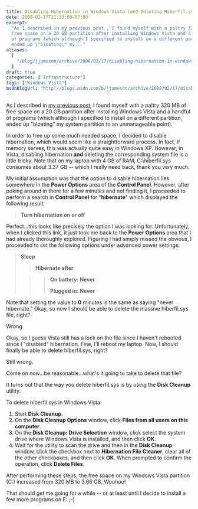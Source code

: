 ```yaml
---
title: Disabling Hibernation in Windows Vista (and Deleting Hiberfil.sys)
date: 2008-02-17T21:33:00-07:00
excerpt:
  "As I described in my previous post , I found myself with a paltry 320 MB of
  free space on a 20 GB partition after installing Windows Vista and a handful
  of programs (which although I specified to install on a different partition,
  ended up \"bloating\" my..."
aliases:
  [
    "/blog/jjameson/archive/2008/02/17/disabling-hibernation-in-windows-vista-and-deleting-hiberfil-sys.aspx",
  ]
draft: true
categories: ["Infrastructure"]
tags: ["Windows Vista"]
msdnBlogUrl: "http://blogs.msdn.com/b/jjameson/archive/2008/02/17/disabling-hibernation-in-windows-vista-and-deleting-hiberfil-sys.aspx"
---
```


As I described in
[my previous post](/blog/jjameson/2008/02/17/an-update-on-disk-space-usage-by-windows-vista),
I found myself with a paltry 320 MB of free space on a 20 GB partition after
installing Windows Vista and a handful of programs (which although I specified
to install on a different partition, ended up "bloating" my system partition to
an unmanageable point).

In order to free up some much needed space, I decided to disable hibernation,
which would seem like a straightforward process. In fact, if memory serves, this
was actually quite easy in Windows XP. However, in Vista, disabling hibernation
**and** deleting the corresponding system file is a little tricky. Note that on
my laptop with 4 GB of RAM, C:\hiberfil.sys consumes about 3.37 GB -- which I
really need back, thank you very much.

My initial assumption was that the option to disable hibernation lies somewhere
in the **Power Options** area of the **Control Panel**. However, after poking
around in there for a few minutes and not finding it, I proceeded to perform a
search in **Control Panel** for "**hibernate**" which displayed the following
result:

> **Turn hibernation on or off**

Perfect...this looks like precisely the option I was looking for. Unfortunately,
when I clicked this link, it just took me back to the **Power Options** area
that I had already thoroughly explored. Figuring I had simply missed the
obvious, I proceeded to set the following options under advanced power settings:

> **Sleep**
>
> > **Hibernate after**
>
> > > **On battery: Never**
> > > 
> > > **Plugged in: Never**

Note that setting the value to **0** minutes is the same as saying "never
hibernate." Okay, so now I should be able to delete the massive hiberfil.sys
file, right?

Wrong.

Okay, so I guess Vista still has a lock on the file since I haven't rebooted
since I "disabled" hibernation. Fine, I'll reboot my laptop. Now, I should
finally be able to delete hiberfil.sys, right?

Still wrong.

Come on now...be reasonable...what's it going to take to delete that file?

It turns out that the way you delete hiberfil.sys is by using the **Disk
Cleanup** utility.

To delete hiberfil.sys in Windows Vista:

1. Start **Disk Cleanup**.
2. On the **Disk Cleanup Options** window, click **Files from all users on this
   computer**.
3. On the **Disk Cleanup: Drive Selection** window, click select the system
   drive where Windows Vista is installed, and then click **OK**.
4. Wait for the utility to scan the drive and then in the **Disk Cleanup**
   window, click the checkbox next to **Hibernation File Cleaner**, clear all of
   the other checkboxes, and then click **OK**. When prompted to confirm the
   operation, click **Delete Files**.

After performing these steps, the free space on my Windows Vista partition (C:)
increased from 320 MB to 3.66 GB. Woohoo!

That should get me going for a while -- or at least until I decide to install a
few more programs on E: ;-)
